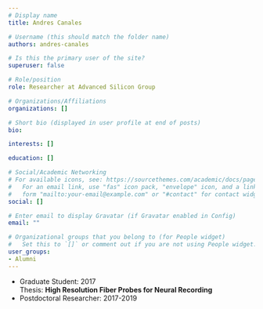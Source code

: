 ```yaml
---
# Display name
title: Andres Canales

# Username (this should match the folder name)
authors: andres-canales

# Is this the primary user of the site?
superuser: false

# Role/position
role: Researcher at Advanced Silicon Group

# Organizations/Affiliations
organizations: []

# Short bio (displayed in user profile at end of posts)
bio: 

interests: []

education: []

# Social/Academic Networking
# For available icons, see: https://sourcethemes.com/academic/docs/page-builder/#icons
#   For an email link, use "fas" icon pack, "envelope" icon, and a link in the
#   form "mailto:your-email@example.com" or "#contact" for contact widget.
social: []

# Enter email to display Gravatar (if Gravatar enabled in Config)
email: ""

# Organizational groups that you belong to (for People widget)
#   Set this to `[]` or comment out if you are not using People widget.
user_groups:
- Alumni
---
```


- Graduate Student: 2017  
Thesis: **High Resolution Fiber Probes for Neural Recording**
- Postdoctoral Researcher: 2017-2019
